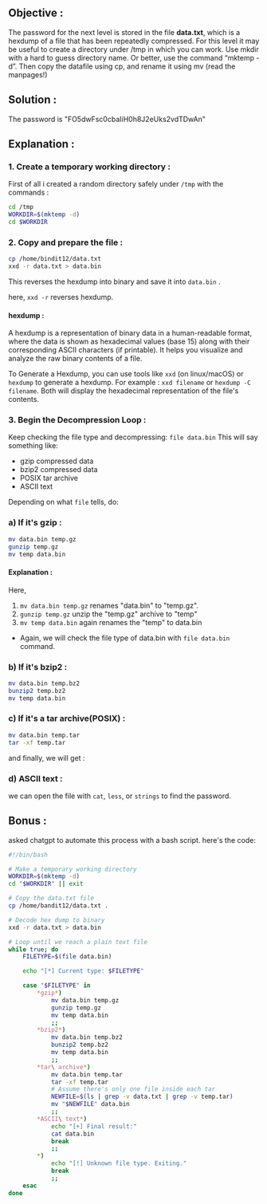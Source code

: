 ## Objective : 
The password for the next level is stored in the file **data.txt**, which is a hexdump of a file that has been repeatedly compressed. For this level it may be useful to create a directory under /tmp in which you can work. Use mkdir with a hard to guess directory name. Or better, use the command “mktemp -d”. Then copy the datafile using cp, and rename it using mv (read the manpages!)

## Solution : 
The password is "FO5dwFsc0cbaIiH0h8J2eUks2vdTDwAn"

## Explanation : 

###  1. Create a temporary working directory : 
First of all i created a random directory safely under `/tmp` with the commands : 
```bash
cd /tmp
WORKDIR=$(mktemp -d)
cd $WORKDIR
```


###  2. Copy and prepare the file :
```bash
cp /home/bindit12/data.txt
xxd -r data.txt > data.bin
```
This reverses the hexdump into binary and save it into `data.bin` .

here, `xxd -r` reverses hexdump.

#### hexdump : 
A hexdump is a representation of binary data in a human-readable format, where the data is shown as hexadecimal values (base 15) along with their corresponding ASCII characters (if printable). It helps you visualize and analyze the raw binary contents of a file. 

To Generate a Hexdump, you can use tools like `xxd` (on linux/macOS) or `hexdump` to generate a hexdump. For example : 
`xxd filename` or `hexdump -C filename`.  Both will display the hexadecimal representation of the file's contents. 

### 3. Begin the Decompression Loop :
Keep checking the file type and decompressing: 
`file data.bin`
This will say something like: 
-  gzip compressed data
- bzip2 compressed data
- POSIX tar archive 
- ASCII text

Depending on what `file` tells, do: 

### a)   If it's gzip : 
```bash
mv data.bin temp.gz
gunzip temp.gz
mv temp data.bin
```
#### Explanation : 
Here, 
1. `mv data.bin temp.gz`  renames "data.bin"  to "temp.gz".
2. `gunzip temp.gz` unzip the "temp.gz" archive to  "temp"
3. `mv temp data.bin` again renames the "temp" to data.bin

+ Again, we will check the file type of data.bin with `file data.bin`  command. 
### b)   If it's bzip2 : 

```bash
mv data.bin temp.bz2
bunzip2 temp.bz2
mv temp data.bin
```

### c)  If it's a tar archive(POSIX) : 
```bash
mv data.bin temp.tar
tar -xf temp.tar
```

and finally, we will get : 
### d) ASCII text : 
we can open the file with `cat`, `less`, or `strings`  to find the password.  

## Bonus : 
asked chatgpt to automate this process with a bash script. here's the code: 
```bash
#!/bin/bash

# Make a temporary working directory
WORKDIR=$(mktemp -d)
cd "$WORKDIR" || exit

# Copy the data.txt file
cp /home/bandit12/data.txt .

# Decode hex dump to binary
xxd -r data.txt > data.bin

# Loop until we reach a plain text file
while true; do
    FILETYPE=$(file data.bin)

    echo "[*] Current type: $FILETYPE"

    case "$FILETYPE" in
        *gzip*)
            mv data.bin temp.gz
            gunzip temp.gz
            mv temp data.bin
            ;;
        *bzip2*)
            mv data.bin temp.bz2
            bunzip2 temp.bz2
            mv temp data.bin
            ;;
        *tar\ archive*)
            mv data.bin temp.tar
            tar -xf temp.tar
            # Assume there's only one file inside each tar
            NEWFILE=$(ls | grep -v data.txt | grep -v temp.tar)
            mv "$NEWFILE" data.bin
            ;;
        *ASCII\ text*)
            echo "[+] Final result:"
            cat data.bin
            break
            ;;
        *)
            echo "[!] Unknown file type. Exiting."
            break
            ;;
    esac
done

```
